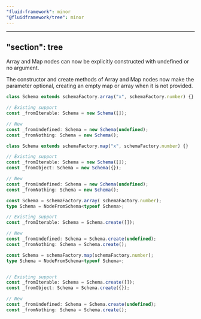 ```yaml
---
"fluid-framework": minor
"@fluidframework/tree": minor
---
```

---
"section": tree
---

Array and Map nodes can now be explicitly constructed with undefined or no argument.

The constructor and create methods of Array and Map nodes now make the parameter optional, creating an empty map or array when it is not provided.

```typescript
class Schema extends schemaFactory.array("x", schemaFactory.number) {}

// Existing support
const _fromIterable: Schema = new Schema([]);

// New
const _fromUndefined: Schema = new Schema(undefined);
const _fromNothing: Schema = new Schema();
```

```typescript
class Schema extends schemaFactory.map("x", schemaFactory.number) {}

// Existing support
const _fromIterable: Schema = new Schema([]);
const _fromObject: Schema = new Schema({});

// New
const _fromUndefined: Schema = new Schema(undefined);
const _fromNothing: Schema = new Schema();
```

```typescript
const Schema = schemaFactory.array( schemaFactory.number);
type Schema = NodeFromSchema<typeof Schema>;

// Existing support
const _fromIterable: Schema = Schema.create([]);

// New
const _fromUndefined: Schema = Schema.create(undefined);
const _fromNothing: Schema = Schema.create();
```

```typescript
const Schema = schemaFactory.map(schemaFactory.number);
type Schema = NodeFromSchema<typeof Schema>;


// Existing support
const _fromIterable: Schema = Schema.create([]);
const _fromObject: Schema = Schema.create({});

// New
const _fromUndefined: Schema = Schema.create(undefined);
const _fromNothing: Schema = Schema.create();
```
